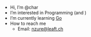 -  Hi, I’m @char
-  I’m interested in Programming (and )
-  I’m currently learning [Go]([https://nim-lang.org/](https://go.dev/))
-  How to reach me
    - Email: nzure@leaft.ch

<!---
a-Zure/a-Zure is a  special  repository because its `README.md` (this file) appears on your GitHub profile.
You can click the Preview link to take a look at your changes.
--->
